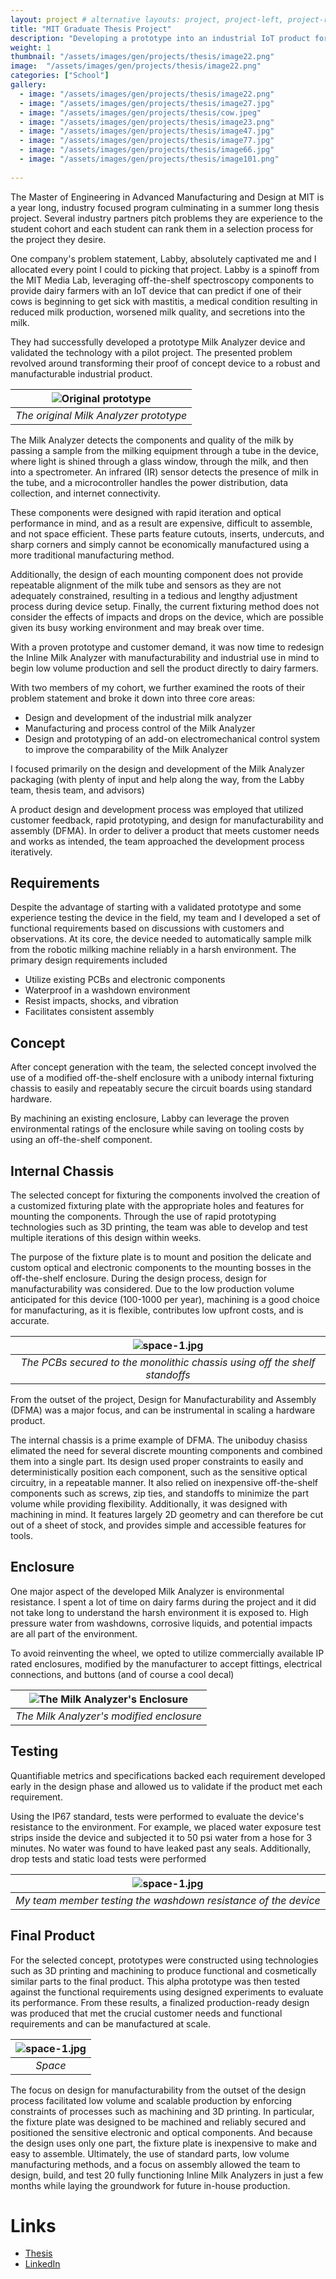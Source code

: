 ```yaml
---
layout: project # alternative layouts: project, project-left, project-right, project-top
title: "MIT Graduate Thesis Project"
description: "Developing a prototype into an industrial IoT product for my MIT Graduate Thesis Project"
weight: 1
thumbnail: "/assets/images/gen/projects/thesis/image22.png"
image:  "/assets/images/gen/projects/thesis/image22.png"
categories: ["School"]
gallery:
  - image: "/assets/images/gen/projects/thesis/image22.png"
  - image: "/assets/images/gen/projects/thesis/image27.jpg"
  - image: "/assets/images/gen/projects/thesis/cow.jpeg"
  - image: "/assets/images/gen/projects/thesis/image23.png"
  - image: "/assets/images/gen/projects/thesis/image47.jpg"
  - image: "/assets/images/gen/projects/thesis/image77.jpg"
  - image: "/assets/images/gen/projects/thesis/image66.jpg"
  - image: "/assets/images/gen/projects/thesis/image101.png"
  
---
```


The Master of Engineering in Advanced Manufacturing and Design at MIT is a year long, industry focused program culminating in a summer long thesis project. Several industry partners pitch problems they are experience to the student cohort and each student can rank them in a selection process for the project they desire. 

One company's problem statement, Labby, absolutely captivated me and I allocated every point I could to picking that project. Labby is a spinoff from the MIT Media Lab, leveraging off-the-shelf spectroscopy components to provide dairy farmers with an IoT device that can predict if one of their cows is beginning to get sick with mastitis, a medical condition resulting in reduced milk production, worsened milk quality, and secretions into the milk. 

They had successfully developed a prototype Milk Analyzer device and validated the technology with a pilot project. The presented problem revolved around transforming their proof of concept device to a robust and manufacturable industrial product. 


| ![Original prototype](/assets/images/gen/projects/thesis/image32.jpg) | 
|:--:| 
| *The original Milk Analyzer prototype* |

The Milk Analyzer detects the components and quality of the milk by passing a sample from the milking equipment through a tube in the device, where light is shined  through a glass window, through the milk, and then into a spectrometer. An infrared (IR) sensor detects the presence of milk in the tube, and a microcontroller handles the power distribution, data collection, and internet connectivity.  

These components were designed with rapid iteration and optical performance in mind, and as a result are expensive, difficult to assemble, and not space efficient. These parts feature cutouts, inserts, undercuts, and sharp corners and simply cannot be economically manufactured using a more traditional manufacturing method. 

Additionally, the design of each mounting component does not provide repeatable alignment of the milk tube and sensors as they are not adequately constrained, resulting in a tedious and lengthy adjustment process during device setup. Finally, the current fixturing method does not consider the effects of impacts and drops on the device, which are possible given its busy working environment and may break over time.


With a proven prototype and customer demand, it was now time to redesign the Inline Milk Analyzer with manufacturability and industrial use in mind to begin low volume production and sell the product directly to dairy farmers.


With two members of my cohort, we further examined the roots of their problem statement and broke it down into three core areas:
- Design and development of the industrial milk analyzer
- Manufacturing and process control of the Milk Analyzer
- Design and prototyping of an add-on electromechanical control system to improve the comparability of the Milk Analyzer

I focused primarily on the design and development of the Milk Analyzer packaging (with plenty of input and help along the way, from the Labby team, thesis team, and advisors)


A product design and development process was employed that utilized customer feedback, rapid prototyping, and design for manufacturability and assembly (DFMA). In order to deliver a product that meets customer needs and works as intended, the team approached the development process iteratively.  


## Requirements

Despite the advantage of starting with a validated prototype and some experience testing the device in the field, my team and I developed a set of functional requirements based on discussions with customers and observations. At its core, the device needed to automatically sample milk from the robotic milking machine reliably in a harsh environment. The primary design requirements included

- Utilize existing PCBs and electronic components
- Waterproof in a washdown environment
- Resist impacts, shocks, and vibration
- Facilitates consistent assembly


## Concept

After concept generation with the team, the selected concept involved the use of a modified off-the-shelf enclosure with a unibody internal fixturing chassis to easily and repeatably secure the circuit boards using standard hardware.

By machining an existing enclosure, Labby can leverage the proven environmental ratings of the enclosure while saving on tooling costs by using an off-the-shelf component.

## Internal Chassis

The selected concept for fixturing the components involved the creation of a customized fixturing plate with the appropriate holes and features for mounting the components. Through the use of rapid prototyping technologies such as 3D printing, the team was able to develop and test multiple iterations of this design within weeks.

The purpose of the fixture plate is to mount and position the delicate and custom optical and electronic components to the mounting bosses in the off-the-shelf enclosure. During the design process, design for manufacturability was considered. Due to the low production volume anticipated for this device (100-1000 per year), machining is a good choice for manufacturing, as it is flexible, contributes low upfront costs, and is accurate.


| ![space-1.jpg](/assets/images/gen/projects/thesis/image12.png) | 
|:--:| 
| *The PCBs secured to the monolithic chassis using off the shelf standoffs* |

From the outset of the project, Design for Manufacturability and Assembly (DFMA) was a major focus, and can be instrumental in scaling a hardware product. 

The internal chassis is a prime example of DFMA. The uniboduy chasiss elimated the need for several discrete mounting components and combined them into a single part. Its design used proper constraints to easily and deterministically position each component, such as the sensitive optical circuitry, in a repeatable manner. It also relied on inexpensive off-the-shelf components such as screws, zip ties, and standoffs to minimize the part volume while providing flexibility. Additionally, it was designed with machining in mind. It features largely 2D geometry and can therefore be cut out of a sheet of stock, and provides simple and accessible features for tools.

## Enclosure 

One major aspect of the developed Milk Analyzer is environmental resistance. I spent a lot of time on dairy farms during the project and it did not take long to understand the harsh environment it is exposed to. High pressure water from washdowns, corrosive liquids, and potential impacts are all part of the environment.

To avoid reinventing the wheel, we opted to utilize commercially available IP rated enclosures, modified by the manufacturer to accept fittings, electrical connections, and buttons (and of course a cool decal)

| ![The Milk Analyzer's Enclosure](/assets/images/gen/projects/thesis/image81.jpg) | 
|:--:| 
| *The Milk Analyzer's modified enclosure* |


## Testing

Quantifiable metrics and specifications backed each requirement developed early in the design phase and allowed us to validate if the product met each requirement. 

Using the IP67 standard, tests were performed to evaluate the device's resistance to the environment. For example, we placed water exposure test strips inside the device and subjected it to 50 psi water from a hose for 3 minutes. No water was found to have leaked past any seals. Additionally, drop tests and static load tests were performed

| ![space-1.jpg](/assets/images/gen/projects/thesis/image56.jpg) | 
|:--:| 
| *My team member testing the washdown resistance of the device* |


## Final Product

For the selected concept, prototypes were constructed using technologies such as 3D printing and machining to produce functional and cosmetically similar parts to the final product. This alpha prototype was then tested against the functional requirements using designed experiments to evaluate its performance. From these results, a finalized production-ready design was produced that met the crucial customer needs and functional requirements and can be manufactured at scale.


| ![space-1.jpg](/assets/images/gen/projects/thesis/image43.jpg) | 
|:--:| 
| *Space* |

The focus on design for manufacturability from the outset of the design process facilitated low volume and scalable production by enforcing constraints of processes such as machining and 3D printing. In particular, the fixture plate was designed to be machined and reliably secured and positioned the sensitive electronic and optical components. And because the design uses only one part, the fixture plate  is inexpensive to make and easy to assemble. Ultimately, the use of standard parts, low volume manufacturing methods, and a focus on assembly allowed the team to design, build, and test 20 fully functioning Inline Milk Analyzers in just a few months while laying the groundwork for future in-house production. 


# Links
- [Thesis](https://hdl.handle.net/1721.1/147909)
- [LinkedIn](https://www.linkedin.com/feed/update/urn:li:activity:6975091121513185281)